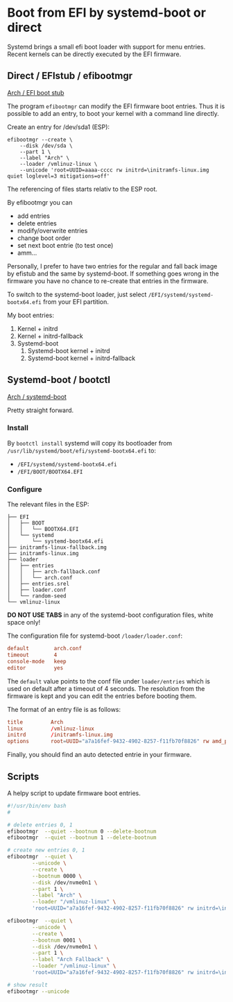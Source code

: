 
# Boot from EFI by systemd-boot or direct

Systemd brings a small efi boot loader with support for menu entries.
Recent kernels can be directly executed by the EFI firmware.

## Direct / EFIstub / efibootmgr

[Arch / EFI boot stub](https://wiki.archlinux.org/title/EFI_boot_stub)

The program `efibootmgr` can modify the EFI firmware boot entries.
Thus it is possible to add an entry, to boot your kernel with a command line directly.

Create an entry for /dev/sda1 (ESP):
```
efibootmgr --create \
	--disk /dev/sda \
	--part 1 \
	--label "Arch" \
	--loader /vmlinuz-linux \
	--unicode 'root=UUID=aaaa-cccc rw initrd=\initramfs-linux.img quiet loglevel=3 mitigations=off'
```
The referencing of files starts relativ to the ESP root.

By efibootmgr you can

* add entries
* delete entries
* modify/overwrite entries
* change boot order
* set next boot entrie (to test once)
* amm...

Personally, I prefer to have two entries for the regular and fall back image by efistub
and the same by systemd-boot.
If something goes wrong in the firmware you have no chance to re-create that entries in the firmware.

To switch to the systemd-boot loader, just select `/EFI/systemd/systemd-bootx64.efi` from your EFI partition.

My boot entries:

1. Kernel + initrd
2. Kernel + initrd-fallback
3. Systemd-boot
    1. Systemd-boot kernel + initrd
    2. Systemd-boot kernel + initrd-fallback


## Systemd-boot / bootctl

[Arch / systemd-boot](https://wiki.archlinux.org/title/Systemd-boot)

Pretty straight forward.

### Install

By `bootctl install` systemd will copy its bootloader from `/usr/lib/systemd/boot/efi/systemd-bootx64.efi` to:

* `/EFI/systemd/systemd-bootx64.efi`
* `/EFI/BOOT/BOOTX64.EFI`

### Configure

The relevant files in the ESP:

```tree
├── EFI
│   ├── BOOT
│   │   └── BOOTX64.EFI
│   └── systemd
│       └── systemd-bootx64.efi
├── initramfs-linux-fallback.img
├── initramfs-linux.img
├── loader
│   ├── entries
│   │   ├── arch-fallback.conf
│   │   └── arch.conf
│   ├── entries.srel
│   ├── loader.conf
│   └── random-seed
└── vmlinuz-linux
```

**DO NOT USE TABS** in any of the systemd-boot configuration files, white space only!

The configuration file for systemd-boot `/loader/loader.conf`:

```conf
default        arch.conf
timeout        4
console-mode   keep
editor         yes
```

The `default` value points to the conf file under `loader/entries` which is used on default
after a timeout of 4 seconds. The resolution from the firmware is kept and you can edit the entries before booting them.

The format of an entry file is as follows:

```conf
title         Arch
linux         /vmlinuz-linux
initrd        /initramfs-linux.img
options       root=UUID="a7a16fef-9432-4902-8257-f11fb70f8826" rw amd_pstate=active quiet loglevel=3 mitigations=off nmi_watchdog=0
```

Finally, you should find an auto detected entrie in your firmware.

## Scripts

A helpy script to update firmware boot entries.

```bash
#!/usr/bin/env bash
#

# delete entries 0, 1
efibootmgr	--quiet --bootnum 0 --delete-bootnum
efibootmgr	--quiet --bootnum 1 --delete-bootnum

# create new entries 0, 1
efibootmgr	--quiet \
		--unicode \
		--create \
		--bootnum 0000 \
		--disk /dev/nvme0n1 \
		--part 1 \
		--label "Arch" \
		--loader "/vmlinuz-linux" \
		'root=UUID="a7a16fef-9432-4902-8257-f11fb70f8826" rw initrd=\initramfs-linux.img quiet loglevel=3 mitigations=off nmi_watchdog=0'

efibootmgr	--quiet \
		--unicode \
		--create \
		--bootnum 0001 \
		--disk /dev/nvme0n1 \
		--part 1 \
		--label "Arch Fallback" \
		--loader "/vmlinuz-linux" \
		'root=UUID="a7a16fef-9432-4902-8257-f11fb70f8826" rw initrd=\initramfs-linux-fallback.img'

# show result
efibootmgr --unicode
```
